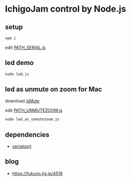 # IchigoJam control by Node.js

## setup

```sh
npm i
```

edit [PATH_SERIAL.js](PATH_SERIAL.js)

## led demo

```sh
node led.js
```

## led as unmute on zoom for Mac

download [isMute](https://github.com/code4fukui/isMute)

edit [PATH_UNMUTEZOOM.js](PATH_UNMUTEZOOM.js)

```sh
node led_as_unmutezoom.js
```

## dependencies

- [serialport](https://www.npmjs.com/package/serialport)

## blog

- https://fukuno.jig.jp/4516
